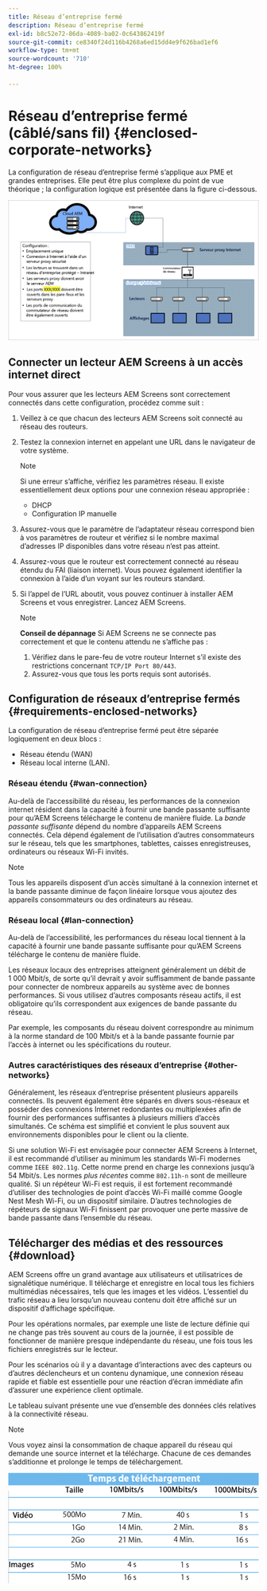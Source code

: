 ```yaml
---
title: Réseau d’entreprise fermé
description: Réseau d’entreprise fermé
exl-id: b8c52e72-86da-4089-ba02-0c643862419f
source-git-commit: ce8340f24d116b4268a6ed15dd4e9f626bad1ef6
workflow-type: tm+mt
source-wordcount: '710'
ht-degree: 100%

---
```


# Réseau d’entreprise fermé (câblé/sans fil) {#enclosed-corporate-networks}

La configuration de réseau d’entreprise fermé s’applique aux PME et grandes entreprises. Elle peut être plus complexe du point de vue théorique ; la configuration logique est présentée dans la figure ci-dessous.

![](/help/using/assets/enclosed-network-1.png)


## Connecter un lecteur AEM Screens à un accès internet direct

Pour vous assurer que les lecteurs AEM Screens sont correctement connectés dans cette configuration, procédez comme suit :

1. Veillez à ce que chacun des lecteurs AEM Screens soit connecté au réseau des routeurs.
1. Testez la connexion internet en appelant une URL dans le navigateur de votre système.

   >[!NOTE]
   >Si une erreur s’affiche, vérifiez les paramètres réseau. Il existe essentiellement deux options pour une connexion réseau appropriée :
   >* DHCP
   >* Configuration IP manuelle

1. Assurez-vous que le paramètre de l’adaptateur réseau correspond bien à vos paramètres de routeur et vérifiez si le nombre maximal d’adresses IP disponibles dans votre réseau n’est pas atteint.

1. Assurez-vous que le routeur est correctement connecté au réseau étendu du FAI (liaison internet). Vous pouvez également identifier la connexion à l’aide d’un voyant sur les routeurs standard.
1. Si l’appel de l’URL aboutit, vous pouvez continuer à installer AEM Screens et vous enregistrer. Lancez AEM Screens.

   >[!NOTE]
   >**Conseil de dépannage**
   >Si AEM Screens ne se connecte pas correctement et que le contenu attendu ne s’affiche pas :
   >
   >1. Vérifiez dans le pare-feu de votre routeur Internet s’il existe des restrictions concernant `TCP/IP Port 80/443`.
   >1. Assurez-vous que tous les ports requis sont autorisés.

## Configuration de réseaux d’entreprise fermés {#requirements-enclosed-networks}

La configuration de réseau d’entreprise fermé peut être séparée logiquement en deux blocs :

* Réseau étendu (WAN)
* Réseau local interne (LAN).

### Réseau étendu {#wan-connection}

Au-delà de l’accessibilité du réseau, les performances de la connexion internet résident dans la capacité à fournir une bande passante suffisante pour qu’AEM Screens télécharge le contenu de manière fluide.
La *bande passante suffisante* dépend du nombre d’appareils AEM Screens connectés. Cela dépend également de l’utilisation d’autres consommateurs sur le réseau, tels que les smartphones, tablettes, caisses enregistreuses, ordinateurs ou réseaux Wi-Fi invités.

>[!NOTE]
>
>Tous les appareils disposent d’un accès simultané à la connexion internet et la bande passante diminue de façon linéaire lorsque vous ajoutez des appareils consommateurs ou des ordinateurs au réseau.

### Réseau local {#lan-connection}

Au-delà de l’accessibilité, les performances du réseau local tiennent à la capacité à fournir une bande passante suffisante pour qu’AEM Screens télécharge le contenu de manière fluide.

Les réseaux locaux des entreprises atteignent généralement un débit de 1 000 Mbit/s, de sorte qu’il devrait y avoir suffisamment de bande passante pour connecter de nombreux appareils au système avec de bonnes performances. Si vous utilisez d’autres composants réseau actifs, il est obligatoire qu’ils correspondent aux exigences de bande passante du réseau.

Par exemple, les composants du réseau doivent correspondre au minimum à la norme standard de 100 Mbit/s et à la bande passante fournie par l’accès à internet ou les spécifications du routeur.

### Autres caractéristiques des réseaux d’entreprise {#other-networks}

Généralement, les réseaux d’entreprise présentent plusieurs appareils connectés. Ils peuvent également être séparés en divers sous-réseaux et posséder des connexions Internet redondantes ou multiplexées afin de fournir des performances suffisantes à plusieurs milliers d’accès simultanés.
Ce schéma est simplifié et convient le plus souvent aux environnements disponibles pour le client ou la cliente.

Si une solution Wi-Fi est envisagée pour connecter AEM Screens à Internet, il est recommandé d’utiliser au minimum les standards Wi-Fi modernes comme `IEEE 802.11g`. Cette norme prend en charge les connexions jusqu’à 54 Mbit/s. Les normes *plus récentes* comme `802.11h-n` sont de meilleure qualité. Si un répéteur Wi-Fi est requis, il est fortement recommandé d’utiliser des technologies de point d’accès Wi-Fi maillé comme Google Nest Mesh Wi-Fi, ou un dispositif similaire.
D’autres technologies de répéteurs de signaux Wi-Fi finissent par provoquer une perte massive de bande passante dans l’ensemble du réseau.

## Télécharger des médias et des ressources {#download}

AEM Screens offre un grand avantage aux utilisateurs et utilisatrices de signalétique numérique. Il télécharge et enregistre en local tous les fichiers multimédias nécessaires, tels que les images et les vidéos. L’essentiel du trafic réseau a lieu lorsqu’un nouveau contenu doit être affiché sur un dispositif d’affichage spécifique.

Pour les opérations normales, par exemple une liste de lecture définie qui ne change pas très souvent au cours de la journée, il est possible de fonctionner de manière presque indépendante du réseau, une fois tous les fichiers enregistrés sur le lecteur.

Pour les scénarios où il y a davantage d’interactions avec des capteurs ou d’autres déclencheurs et un contenu dynamique, une connexion réseau rapide et fiable est essentielle pour une réaction d’écran immédiate afin d’assurer une expérience client optimale.

Le tableau suivant présente une vue d’ensemble des données clés relatives à la connectivité réseau.

>[!NOTE]
>Vous voyez ainsi la consommation de chaque appareil du réseau qui demande une source internet et la télécharge. Chacune de ces demandes s’additionne et prolonge le temps de téléchargement.

![](/help/using/assets/enclosed-network-download.png)
